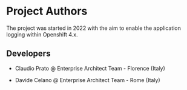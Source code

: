 Project Authors
===============

The project was started in 2022 with the aim to enable the application logging within Openshift 4.x.

## Developers

* Claudio Prato @ Enterprise Architect Team - Florence (Italy)

* Davide Celano @ Enterprise Architect Team - Rome (Italy)

